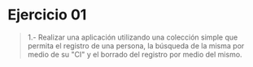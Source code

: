 # Ejercicio 01

> 1.- Realizar una aplicación utilizando una colección simple que permita el registro de una persona, la búsqueda de la misma por medio de su "CI" y el borrado del registro por medio del mismo.